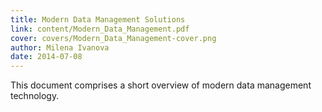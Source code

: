 ```yaml
---
title: Modern Data Management Solutions
link: content/Modern_Data_Management.pdf
cover: covers/Modern_Data_Management-cover.png
author: Milena Ivanova
date: 2014-07-08
---
```

This document comprises a short overview of modern data management technology.
